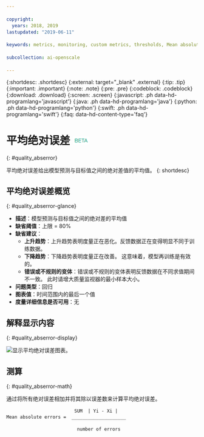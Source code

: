 ```yaml
---

copyright:
  years: 2018, 2019
lastupdated: "2019-06-11"

keywords: metrics, monitoring, custom metrics, thresholds, Mean absolute error

subcollection: ai-openscale

---
```


{:shortdesc: .shortdesc}
{:external: target="_blank" .external}
{:tip: .tip}
{:important: .important}
{:note: .note}
{:pre: .pre}
{:codeblock: .codeblock}
{:download: .download}
{:screen: .screen}
{:javascript: .ph data-hd-programlang='javascript'}
{:java: .ph data-hd-programlang='java'}
{:python: .ph data-hd-programlang='python'}
{:swift: .ph data-hd-programlang='swift'}
{:faq: data-hd-content-type='faq'}

# 平均绝对误差 ![beta 标记](images/beta.png)
{: #quality_abserror}

平均绝对误差给出模型预测与目标值之间的绝对差值的平均值。
{: shortdesc}

## 平均绝对误差概览
{: #quality_abserror-glance}

- **描述**：模型预测与目标值之间的绝对差的平均值
- **缺省阈值**：上限 = 80%
- **缺省建议**：
   - **上升趋势**：上升趋势表明度量正在恶化。反馈数据正在变得明显不同于训练数据。
   - **下降趋势**：下降趋势表明度量正在改善。 这意味着，模型再训练是有效的。
   - **错误或不规则的变体**：错误或不规则的变体表明反馈数据在不同求值期间不一致。 此时请增大质量监视器的最小样本大小。
- **问题类型**：回归
- **图表值**：时间范围内的最后一个值
- **度量详细信息是否可用**：无

## 解释显示内容
{: #quality_abserror-display}

![显示平均绝对误差图表。](images/xxxx.png)

## 测算
{: #quality_abserror-math}

通过将所有绝对误差相加并将其除以误差数来计算平均绝对误差。

```
                         SUM  | Yi - Xi | 
Mean absolute errors =  ____________________

                          number of errors
```
